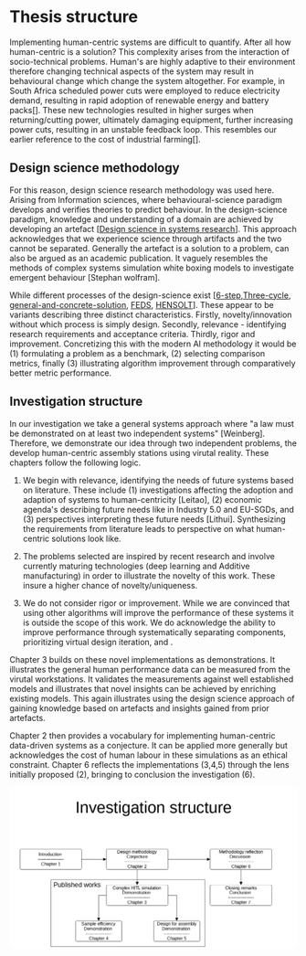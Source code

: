 # Thesis structure

Implementing human-centric systems are difficult to quantify. After all how human-centric is a solution? This complexity arises from the interaction of socio-technical problems. Human's are highly adaptive to their environment therefore changing technical aspects of the system may result in behavioural change which change the system altogether. For example, in South Africa scheduled power cuts were employed to reduce electricity demand, resulting in rapid adoption of renewable energy and battery packs[]. These new technologies resulted in higher surges when returning/cutting power, ultimately damaging equipment, further increasing power cuts, resulting in an unstable feedback loop. This resembles our earlier reference to the cost of industrial farming[].

## Design science methodology

For this reason, design science research methodology was used here. Arising from Information sciences, where behavioural-science paradigm develops and verifies theories to predict behaviour. In the design-science paradigm, knowledge and understanding of a domain are achieved by developing an artefact [[Design science in systems research](https://dl.acm.org/doi/10.5555/2017212.2017217)]. This approach acknowledges that we experience science through artifacts and the two cannot be separated. Generally the artefact is a solution to a problem, can also be argued as an academic publication. It vaguely resembles the methods of complex systems simulation white boxing models to investigate emergent behaviour [Stephan wolfram]. 

While different processes of the design-science exist [[6-step](https://doi.org/10.2753/MIS0742-1222240302),[Three-cycle](https://aisel.aisnet.org/cgi/viewcontent.cgi?article=1017&context=sjis), [general-and-concrete-solution](https://doi.org/10.1057/ejis.2013.35), [FEDS](https://doi.org/10.1057/ejis.2014.36), [HENSOLT](https://doi.org/10.7166/30-4-2191)]. These appear to be variants describing three distinct characteristics. Firstly, novelty/innovation without which process is simply design. Secondly,  relevance - identifying research requirements and acceptance criteria. Thirdly, rigor and improvement. Concretizing this with the modern AI methodology it would be (1) formulating  a problem as a benchmark, (2) selecting comparison metrics, finally (3) illustrating algorithm improvement through comparatively better metric performance.

## Investigation structure

In our investigation we take a general systems approach where "a law must be demonstrated on at least two independent systems" [Weinberg]. Therefore, we demonstrate our idea through two independent problems, the develop human-centric assembly stations using virutal reality. These chapters follow the following logic.

1. We begin with relevance, identifying the needs of future systems based on literature. These include (1) investigations affecting the adoption and adaption of systems to human-centricity [Leitao], (2) economic agenda's describing future needs like in Industry 5.0 and EU-SGDs, and (3) perspectives interpreting these future needs [Lithui]. Synthesizing the requirements from literature leads to perspective on what human-centric solutions look like.

2. The problems selected are inspired by recent research and involve currently maturing technologies (deep learning and Additive manufacturing) in order to illustrate the novelty of this work. These insure a higher chance of novelty/uniqueness.  
3. We do not consider rigor or improvement. While we are convinced that using other algorithms will improve the performance of these systems it is outside the scope of this work. We do acknowledge the ability to improve performance through systematically separating components, prioritizing virtual design iteration, and .

Chapter 3 builds on these novel implementations as demonstrations. It illustrates the general human performance data can be measured from the virutal workstations. It validates the measurements against well established models and illustrates that novel insights can be achieved by enriching existing models. This again illustrates using the design science approach of gaining knowledge based on artefacts and insights gained from prior artefacts.

Chapter 2 then provides a vocabulary for implementing human-centric data-driven systems as a conjecture. It can be applied more generally but acknowledges the cost of human labour in these simulations as an ethical constraint. Chapter 6 reflects the implementations (3,4,5) through the lens initially proposed (2), bringing to conclusion the investigation (6).

 ![Investigation](images/Investigation.png)
